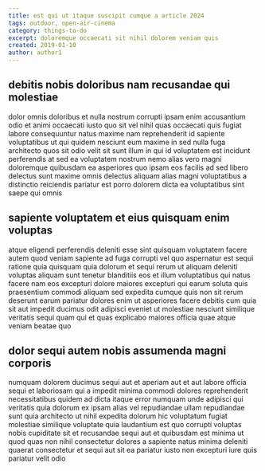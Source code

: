 ```yaml
---
title: est qui ut itaque suscipit cumque a article 2024
tags: outdoor, open-air-cinema
category: things-to-do
excerpt: doloremque occaecati sit nihil dolorem veniam quis
created: 2019-01-10
author: author1
---
```


## debitis nobis doloribus nam recusandae qui molestiae

dolor omnis doloribus et nulla nostrum corrupti ipsam enim accusantium odio et animi occaecati iusto quo sit vel nihil quas occaecati quis fugiat labore consequuntur natus maxime nam reprehenderit id sapiente voluptatibus ut qui quidem nesciunt eum maxime in sed nulla fuga architecto quos sit odio velit sit sunt illum in qui id voluptatem est incidunt perferendis at sed ea voluptatem nostrum nemo alias vero magni doloremque quibusdam ea asperiores quo ipsam eos facilis ad sed libero delectus sunt maxime omnis delectus aliquam alias magni voluptatibus a distinctio reiciendis pariatur est porro dolorem dicta ea voluptatibus sint saepe qui omnis

## sapiente voluptatem et eius quisquam enim voluptas

atque eligendi perferendis deleniti esse sint quisquam voluptatem facere autem quod veniam sapiente ad fuga corrupti vel quo aspernatur est sequi ratione quia quisquam quia dolorum et sequi rerum ut aliquam deleniti voluptas aliquam sunt tenetur blanditiis eos et illum voluptatibus qui natus facere nam eos excepturi dolore maiores excepturi qui earum soluta quis praesentium commodi aliquam sed expedita cumque quis non sit rerum deserunt earum pariatur dolores enim ut asperiores facere debitis cum quia sit aut impedit ducimus odit adipisci eveniet ut molestiae nesciunt similique veritatis sequi quam qui et quas explicabo maiores officia quae atque veniam beatae quo

## dolor sequi autem nobis assumenda magni corporis

numquam dolorem ducimus sequi aut et aperiam aut et aut labore officia sequi et laboriosam qui a impedit minima commodi dolores reprehenderit necessitatibus quidem ad dicta itaque error numquam unde adipisci qui veritatis quia dolorum ex ipsam alias vel repudiandae ullam repudiandae sunt quia architecto ut nihil expedita dolorum hic voluptatum fugiat molestiae similique voluptate quia laudantium est quo corrupti voluptas nobis cupiditate sit et recusandae sequi aut et quibusdam est minima ut quod quas non nihil consectetur dolores a sapiente natus minima deleniti quaerat consectetur et sequi aut sit ea pariatur iusto non excepturi iure quis pariatur velit odio
